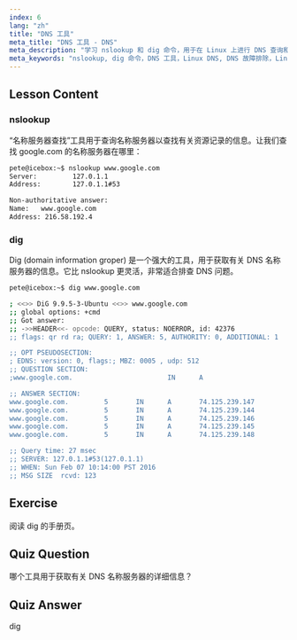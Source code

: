 ```yaml
---
index: 6
lang: "zh"
title: "DNS 工具"
meta_title: "DNS 工具 - DNS"
meta_description: "学习 nslookup 和 dig 命令，用于在 Linux 上进行 DNS 查询和故障排除。通过我们为初学者提供的指南，了解如何使用这些基本的 DNS 工具。"
meta_keywords: "nslookup, dig 命令，DNS 工具，Linux DNS, DNS 故障排除，Linux 教程，Linux 初学者"
---
```


## Lesson Content

### nslookup

“名称服务器查找”工具用于查询名称服务器以查找有关资源记录的信息。让我们查找 google.com 的名称服务器在哪里：

```bash
pete@icebox:~$ nslookup www.google.com
Server:         127.0.1.1
Address:        127.0.1.1#53

Non-authoritative answer:
Name:   www.google.com
Address: 216.58.192.4
```

### dig

Dig (domain information groper) 是一个强大的工具，用于获取有关 DNS 名称服务器的信息。它比 nslookup 更灵活，非常适合排查 DNS 问题。

```bash
pete@icebox:~$ dig www.google.com

; <<>> DiG 9.9.5-3-Ubuntu <<>> www.google.com
;; global options: +cmd
;; Got answer:
;; ->>HEADER<<- opcode: QUERY, status: NOERROR, id: 42376
;; flags: qr rd ra; QUERY: 1, ANSWER: 5, AUTHORITY: 0, ADDITIONAL: 1

;; OPT PSEUDOSECTION:
; EDNS: version: 0, flags:; MBZ: 0005 , udp: 512
;; QUESTION SECTION:
;www.google.com.                        IN      A

;; ANSWER SECTION:
www.google.com.         5       IN      A       74.125.239.147
www.google.com.         5       IN      A       74.125.239.144
www.google.com.         5       IN      A       74.125.239.146
www.google.com.         5       IN      A       74.125.239.145
www.google.com.         5       IN      A       74.125.239.148

;; Query time: 27 msec
;; SERVER: 127.0.1.1#53(127.0.1.1)
;; WHEN: Sun Feb 07 10:14:00 PST 2016
;; MSG SIZE  rcvd: 123
```

## Exercise

阅读 dig 的手册页。

## Quiz Question

哪个工具用于获取有关 DNS 名称服务器的详细信息？

## Quiz Answer

dig
